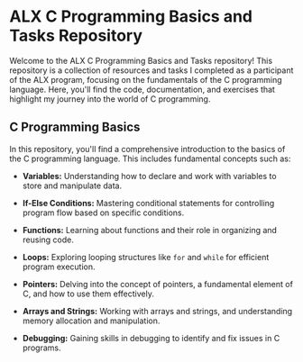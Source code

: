 # ALX C Programming Basics and Tasks Repository

Welcome to the ALX C Programming Basics and Tasks repository! This repository is a collection of resources and tasks I completed as a participant of the ALX program, focusing on the fundamentals of the C programming language. Here, you'll find the code, documentation, and exercises that highlight my journey into the world of C programming.


## C Programming Basics

In this repository, you'll find a comprehensive introduction to the basics of the C programming language. This includes fundamental concepts such as:

- **Variables:** Understanding how to declare and work with variables to store and manipulate data.

- **If-Else Conditions:** Mastering conditional statements for controlling program flow based on specific conditions.

- **Functions:** Learning about functions and their role in organizing and reusing code.

- **Loops:** Exploring looping structures like `for` and `while` for efficient program execution.

- **Pointers:** Delving into the concept of pointers, a fundamental element of C, and how to use them effectively.

- **Arrays and Strings:** Working with arrays and strings, and understanding memory allocation and manipulation.

- **Debugging:** Gaining skills in debugging to identify and fix issues in C programs.


